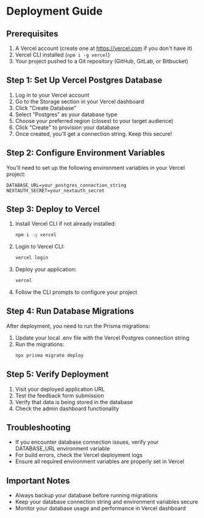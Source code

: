 # Deployment Guide

## Prerequisites
1. A Vercel account (create one at https://vercel.com if you don't have it)
2. Vercel CLI installed (`npm i -g vercel`)
3. Your project pushed to a Git repository (GitHub, GitLab, or Bitbucket)

## Step 1: Set Up Vercel Postgres Database
1. Log in to your Vercel account
2. Go to the Storage section in your Vercel dashboard
3. Click "Create Database"
4. Select "Postgres" as your database type
5. Choose your preferred region (closest to your target audience)
6. Click "Create" to provision your database
7. Once created, you'll get a connection string. Keep this secure!

## Step 2: Configure Environment Variables
You'll need to set up the following environment variables in your Vercel project:

```env
DATABASE_URL=your_postgres_connection_string
NEXTAUTH_SECRET=your_nextauth_secret
```

## Step 3: Deploy to Vercel
1. Install Vercel CLI if not already installed:
   ```bash
   npm i -g vercel
   ```

2. Login to Vercel CLI:
   ```bash
   vercel login
   ```

3. Deploy your application:
   ```bash
   vercel
   ```

4. Follow the CLI prompts to configure your project

## Step 4: Run Database Migrations
After deployment, you need to run the Prisma migrations:

1. Update your local .env file with the Vercel Postgres connection string
2. Run the migrations:
   ```bash
   npx prisma migrate deploy
   ```

## Step 5: Verify Deployment
1. Visit your deployed application URL
2. Test the feedback form submission
3. Verify that data is being stored in the database
4. Check the admin dashboard functionality

## Troubleshooting
- If you encounter database connection issues, verify your DATABASE_URL environment variable
- For build errors, check the Vercel deployment logs
- Ensure all required environment variables are properly set in Vercel

## Important Notes
- Always backup your database before running migrations
- Keep your database connection string and environment variables secure
- Monitor your database usage and performance in Vercel dashboard